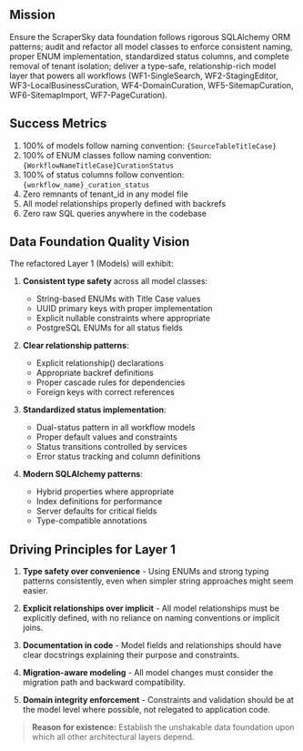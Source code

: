 ## Mission

Ensure the ScraperSky data foundation follows rigorous SQLAlchemy ORM patterns; audit and refactor all model classes to enforce consistent naming, proper ENUM implementation, standardized status columns, and complete removal of tenant isolation; deliver a type-safe, relationship-rich model layer that powers all workflows (WF1-SingleSearch, WF2-StagingEditor, WF3-LocalBusinessCuration, WF4-DomainCuration, WF5-SitemapCuration, WF6-SitemapImport, WF7-PageCuration).

## Success Metrics

1. 100% of models follow naming convention: `{SourceTableTitleCase}`
2. 100% of ENUM classes follow naming convention: `{WorkflowNameTitleCase}CurationStatus`
3. 100% of status columns follow convention: `{workflow_name}_curation_status`
4. Zero remnants of tenant_id in any model file
5. All model relationships properly defined with backrefs
6. Zero raw SQL queries anywhere in the codebase

## Data Foundation Quality Vision

The refactored Layer 1 (Models) will exhibit:

1. **Consistent type safety** across all model classes:
   - String-based ENUMs with Title Case values
   - UUID primary keys with proper implementation
   - Explicit nullable constraints where appropriate
   - PostgreSQL ENUMs for all status fields

2. **Clear relationship patterns**:
   - Explicit relationship() declarations
   - Appropriate backref definitions
   - Proper cascade rules for dependencies
   - Foreign keys with correct references

3. **Standardized status implementation**:
   - Dual-status pattern in all workflow models
   - Proper default values and constraints
   - Status transitions controlled by services
   - Error status tracking and column definitions

4. **Modern SQLAlchemy patterns**:
   - Hybrid properties where appropriate
   - Index definitions for performance
   - Server defaults for critical fields
   - Type-compatible annotations

## Driving Principles for Layer 1

1. **Type safety over convenience** - Using ENUMs and strong typing patterns consistently, even when simpler string approaches might seem easier.

2. **Explicit relationships over implicit** - All model relationships must be explicitly defined, with no reliance on naming conventions or implicit joins.

3. **Documentation in code** - Model fields and relationships should have clear docstrings explaining their purpose and constraints.

4. **Migration-aware modeling** - All model changes must consider the migration path and backward compatibility.

5. **Domain integrity enforcement** - Constraints and validation should be at the model level where possible, not relegated to application code.

> **Reason for existence:** Establish the unshakable data foundation upon which all other architectural layers depend.
